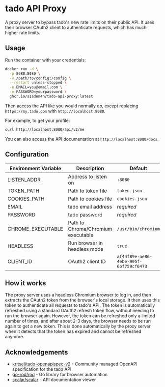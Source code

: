 # tado API Proxy
A proxy server to bypass tado's new rate limits on their public API. It uses their browser OAuth2 client to authenticate requests, which has much higher rate limits.

## Usage
Run the container with your credentials:
```sh
docker run -d \
  -p 8080:8080 \
  -v /path/to/config:/config \
  --restart unless-stopped \
  -e EMAIL=you@email.com \
  -e PASSWORD=yourpassword \
  ghcr.io/s1adem4n/tado-api-proxy:latest
```

Then access the API like you would normally do, except replacing `https://my.tado.com` with `http://localhost:8080`.

For example, to get your profile:
```sh
curl http://localhost:8080/api/v2/me
```

You can also access the API documentation at `http://localhost:8080/docs`.

## Configuration
| Environment Variable | Description                        | Default                                |
| -------------------- | ---------------------------------- | -------------------------------------- |
| LISTEN_ADDR          | Address to listen on               | `:8080`                                |
| TOKEN_PATH           | Path to token file                 | `token.json`                           |
| COOKIES_PATH         | Path to cookies file               | `cookies.json`                         |
| EMAIL                | tado email address                 | *required*                             |
| PASSWORD             | tado password                      | *required*                             |
| CHROME_EXECUTABLE    | Path to Chrome/Chromium executable | `/usr/bin/chromium`                    |
| HEADLESS             | Run browser in headless mode       | `true`                                 |
| CLIENT_ID            | OAuth2 client ID                   | `af44f89e-ae86-4ebe-905f-6bf759cf6473` |


## How it works
The proxy server uses a headless Chromium browser to log in, and then extracts the OAuth2 token from the browser's local storage.
It then uses this token to authenticate all requests to tado's API.
The token is automatically refreshed using a standard OAuth2 refresh token flow, without needing to run the browser again.
However, the token can be refreshed only a limited number of times, and after about 2-3 days, the browser needs to be run again to get a new token. 
This is done automatically by the proxy server when it detects that the token has expired and cannot be refreshed anymore.

## Acknowledgements
- [kritsel/tado-openapispec-v2](https://github.com/kritsel/tado-openapispec-v2) - Community managed OpenAPI specification for the tado API
- [go-rod/rod](https://github.com/go-rod/rod) - Go library for browser automation
- [scalar/scalar](https://github.com/scalar/scalar) - API documentation viewer